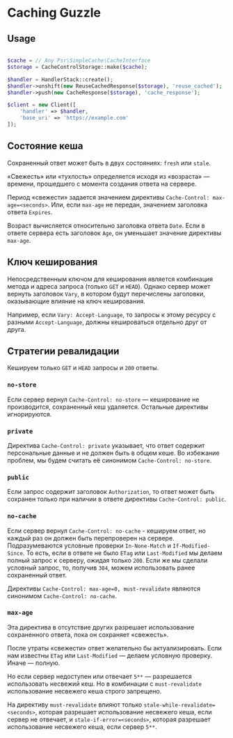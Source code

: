 # Caching Guzzle

## Usage

```php

$cache = // Any Psr\SimpleCache\CacheInterface
$storage = CacheControlStorage::make($cache);

$handler = HandlerStack::create();
$handler->unshift(new ReuseCachedResponse($storage), 'reuse_cached');
$handler->push(new CacheResponse($storage), 'cache_response');

$client = new Client([
    'handler' => $handler,
    'base_uri' => 'https://example.com'
]);

```

## Состояние кеша

Сохраненный ответ может быть в двух состояниях: `fresh` или `stale`.

«Свежесть» или «тухлость» определяется исходя из «возраста» 
— времени, прошедшего с момента создания ответа на сервере.

Период «свежести» задается значением директивы `Cache-Control: max-age=<seconds>`.
Или, если `max-age` не передан, значением заголовка ответа `Expires`.

Возраст вычисляется относительно заголовка ответа `Date`.
Если в ответе сервера есть заголовок `Age`, он уменьшает значение директивы `max-age`.

## Ключ кеширования

Непосредственным ключом для кеширования является комбинация метода и адреса запроса (только `GET` и `HEAD`).
Однако сервер может вернуть заголовок `Vary`, в котором будут перечислены заголовки, оказывающие влияние на ключ кеширования.

Например, если `Vary: Accept-Language`, то запросы к этому ресурсу с разными `Accept-Language`,
должны кешироваться отдельно друг от друга.

## Стратегии ревалидации

Кешируем только `GET` и `HEAD` запросы и `200` ответы.

### `no-store`

Если сервер вернул `Cache-Control: no-store` — кеширование не производится, сохраненный кеш удаляется.
Остальные директивы игнорируются.

### `private`

Директива `Cache-Control: private` указывает, что ответ содержит персональные данные и не должен быть в общем кеше.
Во избежание проблем, мы будем считать её синонимом `Cache-Control: no-store`.

### `public`

Если запрос содержит заголовок `Authorization`, то ответ может быть сохранен 
только при наличии в ответе директивы `Cache-Control: public`.

### `no-cache`

Если сервер вернул `Cache-Control: no-cache` - кешируем ответ, но каждый раз он должен быть перепроверен на сервере.
Подразумеваются условные проверки `In-None-Match` и `If-Modified-Since`.
То есть, если в ответе не было `ETag` или `Last-Modified` мы делаем полный запрос к серверу, ожидая только `200`.
Если же мы сделали условный запрос, то, получив `304`, можем использовать ранее сохраненный ответ.

Директивы `Cache-Control: max-age=0, must-revalidate` являются синонимом `Cache-Control: no-cache`.

### `max-age`

Эта директива в отсутствие других разрешает использование сохраненного ответа, пока он сохраняет «свежесть».

После утраты «свежести» ответ желательно бы актуализировать. 
Если нам известны `ETag` или `Last-Modified` — делаем условную проверку. Иначе — полную.

Но если сервер недоступен или отвечает `5**` — разрешается использовать несвежий кеш.
Но в комбинации с `must-revalidate` использование несвежего кеша строго запрещено.

На директиву `must-revalidate` влияют только `stale-while-revalidate=<seconds>`,
которая разрешает использование несвежего кеша, если сервер не отвечает, 
и `stale-if-error=<seconds>`, которая разрешает использование несвежего кеша, 
если сервер `5**`.